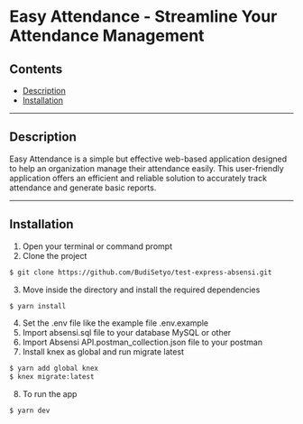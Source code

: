 # Easy Attendance - Streamline Your Attendance Management

## Contents

-   [Description](#description)
-   [Installation](#installation)

---

## Description

Easy Attendance is a simple but effective web-based application designed to help an organization manage their attendance easily. This user-friendly application offers an efficient and reliable solution to accurately track attendance and generate basic reports.

---

## Installation

1. Open your terminal or command prompt
2. Clone the project

```bash
$ git clone https://github.com/BudiSetyo/test-express-absensi.git
```

3. Move inside the directory and install the required dependencies

```bash
$ yarn install
```

4. Set the .env file like the example file .env.example
5. Import absensi.sql file to your database MySQL or other
6. Import Absensi API.postman_collection.json file to your postman
7. Install knex as global and run migrate latest

```bash
$ yarn add global knex
$ knex migrate:latest
```

8. To run the app

```bash
$ yarn dev
```
